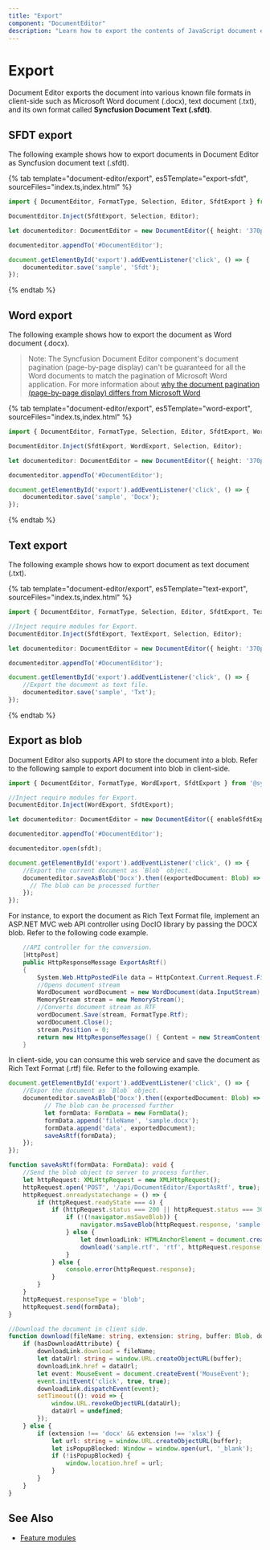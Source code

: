 ```yaml
---
title: "Export"
component: "DocumentEditor"
description: "Learn how to export the contents of JavaScript document editor as SFDT, or DOCX document in client-side."
---
```


# Export

Document Editor exports the document into various known file formats in client-side such as Microsoft Word document (.docx), text document (.txt), and its own format called **Syncfusion Document Text (.sfdt)**.

## SFDT export

The following example shows how to export documents in Document Editor as Syncfusion document text (.sfdt).

{% tab template="document-editor/export", es5Template="export-sfdt", sourceFiles="index.ts,index.html" %}

```typescript
import { DocumentEditor, FormatType, Selection, Editor, SfdtExport } from '@syncfusion/ej2-documenteditor';

DocumentEditor.Inject(SfdtExport, Selection, Editor);

let documenteditor: DocumentEditor = new DocumentEditor({ height: '370px', enableSfdtExport: true, enableSelection: true, enableEditor: true, isReadOnly: false });

documenteditor.appendTo('#DocumentEditor');

document.getElementById('export').addEventListener('click', () => {
    documenteditor.save('sample', 'Sfdt');
});

```

{% endtab %}

## Word export

The following example shows how to export the document as Word document (.docx).

>Note: The Syncfusion Document Editor component's document pagination (page-by-page display) can't be guaranteed for all the Word documents to match the pagination of Microsoft Word application. For more information about [why the document pagination (page-by-page display) differs from Microsoft Word](../document-editor/import/#why-the-document-pagination-differs-from-microsoft-word)

{% tab template="document-editor/export", es5Template="word-export", sourceFiles="index.ts,index.html" %}

```typescript
import { DocumentEditor, FormatType, Selection, Editor, SfdtExport, WordExport } from '@syncfusion/ej2-documenteditor';

DocumentEditor.Inject(SfdtExport, WordExport, Selection, Editor);

let documenteditor: DocumentEditor = new DocumentEditor({ height: '370px', enableWordExport: true, enableSelection: true, enableEditor: true, isReadOnly: false });

documenteditor.appendTo('#DocumentEditor');

document.getElementById('export').addEventListener('click', () => {
    documenteditor.save('sample', 'Docx');
});

```

{% endtab %}

## Text export

The following example shows how to export document as text document (.txt).

{% tab template="document-editor/export", es5Template="text-export", sourceFiles="index.ts,index.html" %}

```typescript
import { DocumentEditor, FormatType, Selection, Editor, SfdtExport, TextExport} from '@syncfusion/ej2-documenteditor';

//Inject require modules for Export.
DocumentEditor.Inject(SfdtExport, TextExport, Selection, Editor);

let documenteditor: DocumentEditor = new DocumentEditor({ height: '370px', enableTextExport: true, enableSelection: true, enableEditor: true, isReadOnly: false });

documenteditor.appendTo('#DocumentEditor');

document.getElementById('export').addEventListener('click', () => {
    //Export the document as text file.
    documenteditor.save('sample', 'Txt');
});

```

{% endtab %}

## Export as blob

Document Editor also supports API to store the document into a blob. Refer to the following sample to export document into blob in client-side.

```typescript
import { DocumentEditor, FormatType, WordExport, SfdtExport } from '@syncfusion/ej2-documenteditor';

//Inject require modules for Export.
DocumentEditor.Inject(WordExport, SfdtExport);

let documenteditor: DocumentEditor = new DocumentEditor({ enableSfdtExport: true, enableWordExport: true, enableTextExport: true });

documenteditor.appendTo('#DocumentEditor');

documenteditor.open(sfdt);

document.getElementById('export').addEventListener('click', () => {
    //Export the current document as `Blob` object.
    documenteditor.saveAsBlob('Docx').then((exportedDocument: Blob) => {
      // The blob can be processed further
    });
});

```

For instance, to export the document as Rich Text Format file, implement an ASP.NET MVC web API controller using DocIO library by passing the DOCX blob. Refer to the following code example.

```csharp
    //API controller for the conversion.
    [HttpPost]
    public HttpResponseMessage ExportAsRtf()
    {
        System.Web.HttpPostedFile data = HttpContext.Current.Request.Files[0];
        //Opens document stream
        WordDocument wordDocument = new WordDocument(data.InputStream);
        MemoryStream stream = new MemoryStream();
        //Converts document stream as RTF
        wordDocument.Save(stream, FormatType.Rtf);
        wordDocument.Close();
        stream.Position = 0;
        return new HttpResponseMessage() { Content = new StreamContent(stream) };
    }
```

In client-side, you can consume this web service and save the document as Rich Text Format (.rtf) file. Refer to the following example.

```typescript
document.getElementById('export').addEventListener('click', () => {
    //Expor the document as `Blob` object.
    documenteditor.saveAsBlob('Docx').then((exportedDocument: Blob) => {
          // The blob can be processed further
          let formData: FormData = new FormData();
          formData.append('fileName', 'sample.docx');
          formData.append('data', exportedDocument);
          saveAsRtf(formData);
    });
});

function saveAsRtf(formData: FormData): void {
    //Send the blob object to server to process further.
    let httpRequest: XMLHttpRequest = new XMLHttpRequest();
    httpRequest.open('POST', '/api/DocumentEditor/ExportAsRtf', true);
    httpRequest.onreadystatechange = () => {
        if (httpRequest.readyState === 4) {
            if (httpRequest.status === 200 || httpRequest.status === 304) {
                if (!(!navigator.msSaveBlob)) {
                    navigator.msSaveBlob(httpRequest.response, 'sample.rtf');
                } else {
                    let downloadLink: HTMLAnchorElement = document.createElementNS('http://www.w3.org/1999/xhtml', 'a') as HTMLAnchorElement;
                    download('sample.rtf', 'rtf', httpRequest.response, downloadLink, 'download' in downloadLink);
                }
            } else {
                console.error(httpRequest.response);
            }
        }
    }
    httpRequest.responseType = 'blob';
    httpRequest.send(formData);
}

//Download the document in client side.
function download(fileName: string, extension: string, buffer: Blob, downloadLink: HTMLAnchorElement, hasDownloadAttribute: Boolean): void {
    if (hasDownloadAttribute) {
        downloadLink.download = fileName;
        let dataUrl: string = window.URL.createObjectURL(buffer);
        downloadLink.href = dataUrl;
        let event: MouseEvent = document.createEvent('MouseEvent');
        event.initEvent('click', true, true);
        downloadLink.dispatchEvent(event);
        setTimeout((): void => {
            window.URL.revokeObjectURL(dataUrl);
            dataUrl = undefined;
        });
    } else {
        if (extension !== 'docx' && extension !== 'xlsx') {
            let url: string = window.URL.createObjectURL(buffer);
            let isPopupBlocked: Window = window.open(url, '_blank');
            if (!isPopupBlocked) {
                window.location.href = url;
            }
        }
    }
}
```

## See Also

* [Feature modules](../document-editor/feature-module/)